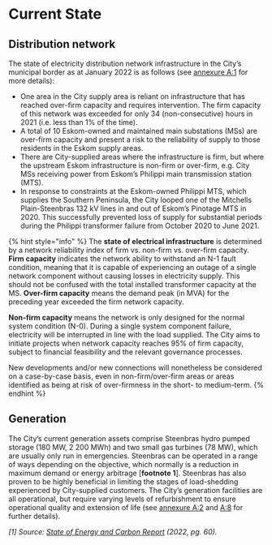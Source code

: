 # Current State

## **Distribution network**

The state of electricity distribution network infrastructure in the City’s municipal border as at January 2022 is as follows (see [annexure A:1](../annexures/annexure-a-energy.md#annexure-a-1-state-of-main-substation-non-firm-capacity-city-and-eskom-owned) for more details):

* One area in the City supply area is reliant on infrastructure that has reached over-firm capacity and requires intervention. The firm capacity of this network was exceeded for only 34 (non-consecutive) hours in 2021 (i.e. less than 1% of the time).
* A total of 10 Eskom-owned and maintained main substations (MSs) are over-firm capacity and present a risk to the reliability of supply to those residents in the Eskom supply areas.
* There are City-supplied areas where the infrastructure is firm, but where the upstream Eskom infrastructure is non-firm or over-firm, e.g. City MSs receiving power from Eskom’s Philippi main transmission station (MTS).
* In response to constraints at the Eskom-owned Philippi MTS, which supplies the Southern Peninsula, the City looped one of the Mitchells Plain-Steenbras 132 kV lines in and out of Eskom’s Pinotage MTS in 2020. This successfully prevented loss of supply for substantial periods during the Philippi transformer failure from October 2020 to June 2021.

{% hint style="info" %}
The **state of electrical infrastructure** is determined by a network reliability index of firm vs. non-firm vs. over-firm capacity. **Firm capacity** indicates the network ability to withstand an N-1 fault condition, meaning that it is capable of experiencing an outage of a single network component without causing losses in electricity supply. This should not be confused with the total installed transformer capacity at the MS. **Over-firm capacity** means the demand peak (in MVA) for the preceding year exceeded the firm network capacity.

**Non-firm capacity** means the network is only designed for the normal system condition (N-0). During a single system component failure, electricity will be interrupted in line with the load supplied. The City aims to initiate projects when network capacity reaches 95% of firm capacity, subject to financial feasibility and the relevant governance processes.

New developments and/or new connections will nonetheless be considered on a case-by-case basis, even in non-firm/over-firm areas or areas identified as being at risk of over-firmness in the short- to medium-term.
{% endhint %}

## Generation

The City’s current generation assets comprise Steenbras hydro pumped storage (180 MW, 2 200 MWh) and two small gas turbines (78 MW), which are usually only run in emergencies. Steenbras can be operated in a range of ways depending on the objective, which normally is a reduction in maximum demand or energy arbitrage \[**footnote 1**]. Steenbras has also proven to be highly beneficial in limiting the stages of load-shedding experienced by City-supplied customers. The City’s generation facilities are all operational, but require varying levels of refurbishment to ensure operational quality and extension of life (see [annexure A:2](../annexures/annexure-a-energy.md#annexure-a-2-state-of-city-owned-generation-units) and [A:8](../annexures/annexure-a-energy.md#annexure-a-8-energy-directorates-list-of-new-and-upgrade-initiatives-for-the-period-2022-to-2031) for further details).

_\[1] Source:_ [_State of Energy and Carbon Report_](https://resource.capetown.gov.za/documentcentre/Documents/City%20research%20reports%20and%20review/CT\_State\_of%20Energy\_and\_Carbon\_Report\_2021.pdf) _(2022, pg. 60)._
